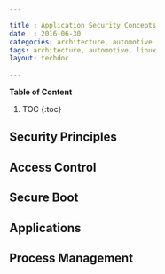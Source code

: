 ```yaml
---

title : Application Security Concepts
date  : 2016-06-30
categories: architecture, automotive
tags: architecture, automotive, linux
layout: techdoc 
 
---
```


**Table of Content**

1. TOC
{:toc}

## Security Principles

## Access Control

## Secure Boot

## Applications

## Process Management

